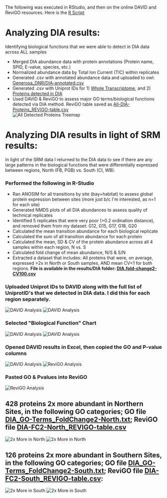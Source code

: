 The following was executed in RStudio, and then on the online DAVID and ReviGO resources. 
Here is the [R Script](https://github.com/RobertsLab/Paper-DNR-Geoduck-Proteomics/raw/master/analyses/DIA/ScriptXX-DIA-Analysis.R)

# Analyzing DIA results:
Identifying biological functions that we were able to detect in DIA data across ALL samples

  * Merged DIA abundance data with protein annotations (Protein name, SPID, E-value, species, etc.)  
  * Normalized abundance data by Total Ion Current (TIC) within replicates  
  * Generated .csv with annotated abundance data and uploaded to owl: [Generosa_DNR/DIA-annotated.csv](http://owl.fish.washington.edu/generosa/Generosa_DNR/DIA-annotated.csv)  
  * Generated .csv with Uniprot IDs for 1) [Whole Transcriptome](https://github.com/RobertsLab/Paper-DNR-Geoduck-Proteomics/raw/master/analyses/DIA/Geoannotations-UniprotID.csv), and 2) [Proteins detected in DIA](https://github.com/RobertsLab/Paper-DNR-Geoduck-Proteomics/raw/master/analyses/DIA/DIA-annotated-UniprotID.csv)   
  * Used DAVID & ReviGO to assess major GO terms/biological functions detected via DIA method. ReviGO table saved as [All-DIA-Proteins_REVIGO-table.csv](https://github.com/RobertsLab/Paper-DNR-Geoduck-Proteomics/raw/master/analyses/DIA/All-DIA-Proteins_REVIGO-table.csv)  
  ![All Detected Proteins Treemap](../../images/DAVID-01-AllDIAProteins-Treemap.PNG?raw=true)

# Analyzing DIA results in light of SRM results: 
In light of the SRM data I returned to the DIA data to see if there are any large patterns in the biological functions that were differentially expressed between regions, North (FB, PGB) vs. South (CI, WB).  

### Performed the following in R-Studio  
  * Ran ANOSIM for all transitions by site (bay+habitat) to assess global protein expression between sites (more just b/c I'm interested, as n=1 for each site)  
  * Generated NMDS plots of all DIA abundances to assess quality of technical replicates  
  * Identified 5 replicates that were very poor (>0.2 ordination distance), and removed them from my dataset: G12, G15, G17, G18, G20  
  * Calculated the mean transition abundance for each biological replicate   
  * Calculated the sum of all transition abundance for each protein  
  * Calculated the mean, SD & CV of the protein abundance across all 4 samples within each region, N vs. S  
  * Calculated fold change of mean abundance, N/S & S/N   
  * Extracted a dataset that includes:  All proteins that were, on average, expressed >2x in North or South samples, AND mean CV<1 for both regions. **File is available in the results/DIA folder: [DIA.fold-change2-CV100.csv](https://github.com/RobertsLab/Paper-DNR-Geoduck-Proteomics/raw/master/analyses/DIA/DIA.fold-change2-CV100.csv)**    
  
### Uploaded Uniprot IDs to DAVID along with the full list of UniprotID's that we detected in DIA data. I did this for each region separately. 
  ![DAVID Analysis](../../images/DAVID2-01.PNG?raw=true)
  ![DAVID Analysis](../../images/DAVID2-02.PNG?raw=true)
### Selected "Biological Function" Chart
  ![DAVID Analysis](../../images/DAVID2-03.PNG?raw=true)
  ![DAVID Analysis](../../images/DAVID2-04.PNG?raw=true)
### Opened DAVID results in Excel, then copied the GO and P-value columns  
  ![DAVID Analysis](../../images/DAVID2-05.PNG?raw=true)
  ![ReviGO Analysis](../../images/DAVID2-06.PNG?raw=true)
### Pasted GO & Pvalues into ReviGO
  ![ReviGO Analysis](../../images/DAVID2-07.PNG?raw=true)

## 428 proteins 2x more abundant in Northern Sites, in the following GO categories; GO file [DIA_GO-Terms_FoldChange2-North.txt](https://github.com/RobertsLab/Paper-DNR-Geoduck-Proteomics/raw/master/analyses/DIA/DIA_GO-Terms_FoldChange2-North.txt); ReviGO file [DIA-FC2-North_REVIGO-table.csv](https://github.com/RobertsLab/Paper-DNR-Geoduck-Proteomics/raw/master/analyses/DIA/DIA-FC2-North_REVIGO-table.csv)
  ![2x More in North](../../images/DAVID2-12-FC2-NorthUp2.PNG?raw=true)
  ![2x More in North](../../images/DAVID2-13-FC2-NorthUp3.PNG?raw=true)
  
## 126 proteins 2x more abundant in Southern Sites, in the following GO categories; GO file [DIA_GO-Terms_FoldChange2-South.txt](https://github.com/RobertsLab/Paper-DNR-Geoduck-Proteomics/raw/master/analyses/DIA/DIA_GO-Terms_FoldChange2-South.txt); ReviGO file [DIA-FC2-South_REVIGO-table.csv](https://github.com/RobertsLab/Paper-DNR-Geoduck-Proteomics/raw/master/analyses/DIA/DIA-FC2-South_REVIGO-table.csv): 
   ![2x More in South](../../images/DAVID2-14-FC2-SouthUp1.PNG?raw=true)
   ![2x More in South](../../images/DAVID2-15-FC2-SouthUp2.PNG?raw=true)
   
 
